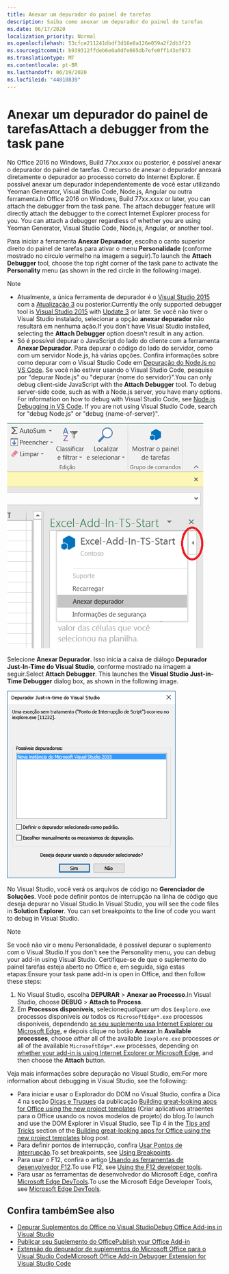 ```yaml
---
title: Anexar um depurador do painel de tarefas
description: Saiba como anexar um depurador do painel de tarefas
ms.date: 06/17/2020
localization_priority: Normal
ms.openlocfilehash: 53cfce211241dbdf3d16e8a126e059a2f2db3f23
ms.sourcegitcommit: b939312ffdeb6e0a0dfe085db7efe0ff143ef873
ms.translationtype: MT
ms.contentlocale: pt-BR
ms.lasthandoff: 06/19/2020
ms.locfileid: "44810839"
---
```

# <a name="attach-a-debugger-from-the-task-pane"></a><span data-ttu-id="6cc10-103">Anexar um depurador do painel de tarefas</span><span class="sxs-lookup"><span data-stu-id="6cc10-103">Attach a debugger from the task pane</span></span>

<span data-ttu-id="6cc10-p101">No Office 2016 no Windows, Build 77xx.xxxx ou posterior, é possível anexar o depurador do painel de tarefas. O recurso de anexar o depurador anexará diretamente o depurador ao processo correto do Internet Explorer. É possível anexar um depurador independentemente de você estar utilizando Yeoman Generator, Visual Studio Code, Node.js, Angular ou outra ferramenta.</span><span class="sxs-lookup"><span data-stu-id="6cc10-p101">In Office 2016 on Windows, Build 77xx.xxxx or later, you can attach the debugger from the task pane. The attach debugger feature will directly attach the debugger to the correct Internet Explorer process for you. You can attach a debugger regardless of whether you are using Yeoman Generator, Visual Studio Code, Node.js, Angular, or another tool.</span></span> 

<span data-ttu-id="6cc10-107">Para iniciar a ferramenta **Anexar Depurador**, escolha o canto superior direito do painel de tarefas para ativar o menu **Personalidade** (conforme mostrado no círculo vermelho na imagem a seguir).</span><span class="sxs-lookup"><span data-stu-id="6cc10-107">To launch the **Attach Debugger** tool, choose the top right corner of the task pane to activate the **Personality** menu (as shown in the red circle in the following image).</span></span>   

> [!NOTE]
> - <span data-ttu-id="6cc10-108">Atualmente, a única ferramenta de depurador é o [Visual Studio 2015](https://www.visualstudio.com/downloads/) com a [Atualização 3](https://msdn.microsoft.com/library/mt752379.aspx) ou posterior.</span><span class="sxs-lookup"><span data-stu-id="6cc10-108">Currently the only supported debugger tool is [Visual Studio 2015](https://www.visualstudio.com/downloads/) with [Update 3](https://msdn.microsoft.com/library/mt752379.aspx) or later.</span></span> <span data-ttu-id="6cc10-109">Se você não tiver o Visual Studio instalado, selecionar a opção **anexar depurador** não resultará em nenhuma ação.</span><span class="sxs-lookup"><span data-stu-id="6cc10-109">If you don't have Visual Studio installed, selecting the **Attach Debugger** option doesn't result in any action.</span></span>   
> - <span data-ttu-id="6cc10-p103">Só é possível depurar o JavaScript do lado do cliente com a ferramenta **Anexar Depurador**. Para depurar o código do lado do servidor, como com um servidor Node.js, há várias opções. Confira informações sobre como depurar com o Visual Studio Code em [Depuração do Node.js no VS Code](https://code.visualstudio.com/docs/nodejs/nodejs-debugging). Se você não estiver usando o Visual Studio Code, pesquise por "depurar Node.js" ou "depurar {nome do servidor}".</span><span class="sxs-lookup"><span data-stu-id="6cc10-p103">You can only debug client-side JavaScript with the **Attach Debugger** tool. To debug server-side code, such as with a Node.js server, you have many options. For information on how to debug with Visual Studio Code, see [Node.js Debugging in VS Code](https://code.visualstudio.com/docs/nodejs/nodejs-debugging). If you are not using Visual Studio Code, search for "debug Node.js" or "debug {name-of-server}".</span></span>

![Captura de tela do menu Anexar Depurador](../images/attach-debugger.png)

<span data-ttu-id="6cc10-p104">Selecione **Anexar Depurador**. Isso inicia a caixa de diálogo **Depurador Just-In-Time do Visual Studio**, conforme mostrado na imagem a seguir.</span><span class="sxs-lookup"><span data-stu-id="6cc10-p104">Select **Attach Debugger**. This launches the **Visual Studio Just-in-Time Debugger** dialog box, as shown in the following image.</span></span> 

![Captura de tela da caixa de diálogo Depurador JIT do Visual Studio](../images/visual-studio-debugger.png)

<span data-ttu-id="6cc10-p105">No Visual Studio, você verá os arquivos de código no **Gerenciador de Soluções**.   Você pode definir pontos de interrupção na linha de código que deseja depurar no Visual Studio.</span><span class="sxs-lookup"><span data-stu-id="6cc10-p105">In Visual Studio, you will see the code files in **Solution Explorer**.   You can set breakpoints to the line of code you want to debug in Visual Studio.</span></span>

> [!NOTE]
> <span data-ttu-id="6cc10-120">Se você não vir o menu Personalidade, é possível depurar o suplemento com o Visual Studio.</span><span class="sxs-lookup"><span data-stu-id="6cc10-120">If you don't see the Personality menu, you can debug your add-in using Visual Studio.</span></span> <span data-ttu-id="6cc10-121">Certifique-se de que o suplemento do painel tarefas esteja aberto no Office e, em seguida, siga estas etapas:</span><span class="sxs-lookup"><span data-stu-id="6cc10-121">Ensure your task pane add-in is open in Office, and then follow these steps:</span></span>
>
> 1. <span data-ttu-id="6cc10-122">No Visual Studio, escolha **DEPURAR** > **Anexar ao Processo**.</span><span class="sxs-lookup"><span data-stu-id="6cc10-122">In Visual Studio, choose **DEBUG** > **Attach to Process**.</span></span>
> 2. <span data-ttu-id="6cc10-123">Em **Processos disponíveis**, selecione*qualquer um* dos `Iexplore.exe` processos disponíveis *ou* todos os `MicrosoftEdge*.exe` processos disponíveis, dependendo [ se seu suplemento usa Internet Explorer ou Microsoft Edge](../concepts/browsers-used-by-office-web-add-ins.md), e depois clique no botão **Anexar**.</span><span class="sxs-lookup"><span data-stu-id="6cc10-123">In **Available processes**, choose *either* all of the available `Iexplore.exe` processes *or* all of the available `MicrosoftEdge*.exe` processes, depending on [whether your add-in is using Internet Explorer or Microsoft Edge](../concepts/browsers-used-by-office-web-add-ins.md), and then choose the **Attach** button.</span></span>

<span data-ttu-id="6cc10-124">Veja mais informações sobre depuração no Visual Studio, em:</span><span class="sxs-lookup"><span data-stu-id="6cc10-124">For more information about debugging in Visual Studio, see the following:</span></span>

-    <span data-ttu-id="6cc10-125">Para iniciar e usar o Explorador do DOM no Visual Studio, confira a Dica 4 na seção [Dicas e Truques](https://blogs.msdn.microsoft.com/officeapps/2013/04/16/building-great-looking-apps-for-office-using-the-new-project-templates/#tips_tricks) da publicação [Building great-looking apps for Office using the new project templates](https://blogs.msdn.microsoft.com/officeapps/2013/04/16/building-great-looking-apps-for-office-using-the-new-project-templates) (Criar aplicativos atraentes para o Office usando os novos modelos de projeto) do blog.</span><span class="sxs-lookup"><span data-stu-id="6cc10-125">To launch and use the DOM Explorer in Visual Studio, see Tip 4 in the [Tips and Tricks](https://blogs.msdn.microsoft.com/officeapps/2013/04/16/building-great-looking-apps-for-office-using-the-new-project-templates/#tips_tricks) section of the [Building great-looking apps for Office using the new project templates](https://blogs.msdn.microsoft.com/officeapps/2013/04/16/building-great-looking-apps-for-office-using-the-new-project-templates) blog post.</span></span>
-    <span data-ttu-id="6cc10-126">Para definir pontos de interrupção, confira [Usar Pontos de Interrupção](/visualstudio/debugger/using-breakpoints?view=vs-2015).</span><span class="sxs-lookup"><span data-stu-id="6cc10-126">To set breakpoints, see [Using Breakpoints](/visualstudio/debugger/using-breakpoints?view=vs-2015).</span></span>
-    <span data-ttu-id="6cc10-127">Para usar o F12, confira o artigo [Usando as ferramentas de desenvolvedor F12](/previous-versions/windows/internet-explorer/ie-developer/samples/bg182326(v=vs.85)).</span><span class="sxs-lookup"><span data-stu-id="6cc10-127">To use F12, see [Using the F12 developer tools](/previous-versions/windows/internet-explorer/ie-developer/samples/bg182326(v=vs.85)).</span></span>
-   <span data-ttu-id="6cc10-128">Para usar as ferramentas de desenvolvedor do Microsoft Edge, confira [Microsoft Edge DevTools](https://www.microsoft.com/p/microsoft-edge-devtools-preview/9mzbfrmz0mnj?activetab=pivot%3Aoverviewtab).</span><span class="sxs-lookup"><span data-stu-id="6cc10-128">To use the Microsoft Edge Developer Tools, see [Microsoft Edge DevTools](https://www.microsoft.com/p/microsoft-edge-devtools-preview/9mzbfrmz0mnj?activetab=pivot%3Aoverviewtab).</span></span>

## <a name="see-also"></a><span data-ttu-id="6cc10-129">Confira também</span><span class="sxs-lookup"><span data-stu-id="6cc10-129">See also</span></span>

- [<span data-ttu-id="6cc10-130">Depurar Suplementos do Office no Visual Studio</span><span class="sxs-lookup"><span data-stu-id="6cc10-130">Debug Office Add-ins in Visual Studio</span></span>](../develop/debug-office-add-ins-in-visual-studio.md)
- [<span data-ttu-id="6cc10-131">Publicar seu Suplemento do Office</span><span class="sxs-lookup"><span data-stu-id="6cc10-131">Publish your Office Add-in</span></span>](../publish/publish.md)
- [<span data-ttu-id="6cc10-132">Extensão do depurador de suplementos do Microsoft Office para o Visual Studio Code</span><span class="sxs-lookup"><span data-stu-id="6cc10-132">Microsoft Office Add-in Debugger Extension for Visual Studio Code</span></span>](debug-with-vs-extension.md)